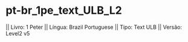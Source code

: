 # pt-br_1pe_text_ULB_L2

|| Livro: 1 Peter
|| Língua: Brazil Portuguese
|| Tipo: Text ULB 
|| Versão: Level2 v5
